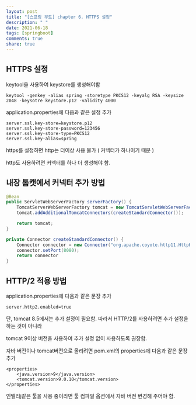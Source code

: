 ```yaml
---
layout: post
title: "[스프링 부트] chapter 6. HTTPS 설정"
description: " "
date: 2021-06-18
tags: [springboot]
comments: true
share: true
---
```


## HTTPS 설정



keytool을 사용하여 keystore를 생성해야함

```
keytool -genkey -alias spring -storetype PKCS12 -keyalg RSA -keysize 2048 -keysotre keystore.p12 -validity 4000
```



application.properties에 다음과 같은 설정 추가

```properties
server.ssl.key-store=keystore.p12
server.ssl.key-store-password=123456
server.ssl.key-store-type=PKCS12
server.ssl.key-alias=spring
```



https를 설정하면 http는 더이상 사용 불가 ( 커넥터가 하나이기 때문 )

http도 사용하려면 커넥터를 하나 더 생성해야 함.



## 내장 톰캣에서 커넥터 추가 방법



```java
@Bean
public ServletWebServerFactory serverFactory() {
    TomcatServerWebServerFactory tomcat = new TomcatServletWebServerFactory();
    tomcat.addAdditionalTomcatConnectors(createStandardConnector());

    return tomcat;
}

private Connector createStandardConnector() {
    Connector connector = new Connector("org.apache.coyote.http11.HttpHttp11NioProtocol");
    connector.setPort(8080);
    return connector
}
```



## HTTP/2 적용 방법



application.properties에 다음과 같은 문장 추가

```properties
server.http2.enabled=true
```

단, tomcat 8.5에서는 추가 설정이 필요함. 따라서 HTTP/2를 사용하려면 추가 설정을 하는 것이 아니라

tomcat 9이상 버전을 사용하여 추가 설정 없이 사용하도록 권장함.



자바 버전이나 tomcat버전으로 올리려면 pom.xml의 properties에 다음과 같은 문장 추가

```properties
<properties>
    <java.version>9</java.version>
    <tomcat.version>9.0.10</tomcat.version>
</properties>
```

인텔리j같은 툴을 사용 중이라면 툴 컴파일 옵션에서 자바 버전 변경해 주어야 함.

